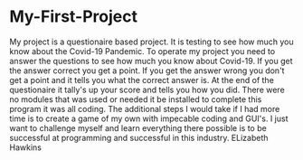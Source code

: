 # My-First-Project
My project is a questionaire based project. It is testing to see how much you know about the Covid-19 Pandemic.
To operate my project you need to answer the questions to see how much you know about Covid-19. If you get the answer correct you get a point. If you get the answer wrong you don't get a point and it tells you what the correct answer is. At the end of the questionaire it tally's up your score and tells you how you did.
There were no modules that was used or needed it be installed to complete this program it was all coding.
The additional steps I would take if I had more time is to create a game of my own with impecable coding and GUI's. I just want to challenge myself and learn everything there possible is to be successful at programming and successful in this industry.
ELizabeth Hawkins
